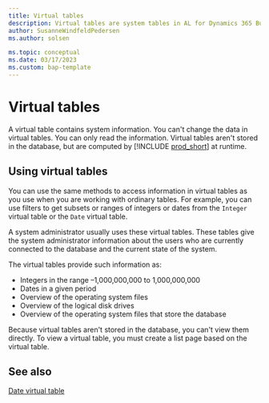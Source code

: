 ```yaml
---
title: Virtual tables
description: Virtual tables are system tables in AL for Dynamics 365 Business Central
author: SusanneWindfeldPedersen
ms.author: solsen

ms.topic: conceptual
ms.date: 03/17/2023
ms.custom: bap-template
---
```


# Virtual tables

A virtual table contains system information. You can't change the data in virtual tables. You can only read the information. Virtual tables aren't stored in the database, but are computed by [!INCLUDE [prod_short](includes/prod_short.md)] at runtime.

## Using virtual tables

You can use the same methods to access information in virtual tables as you use when you are working with ordinary tables. For example, you can use filters to get subsets or ranges of integers or dates from the `Integer` virtual table or the `Date` virtual table.

A system administrator usually uses these virtual tables. These tables give the system administrator information about the users who are currently connected to the database and the current state of the system.

The virtual tables provide such information as:

- Integers in the range –1,000,000,000 to 1,000,000,000
- Dates in a given period
- Overview of the operating system files
- Overview of the logical disk drives
- Overview of the operating system files that store the database

Because virtual tables aren't stored in the database, you can't view them directly. To view a virtual table, you must create a list page based on the virtual table.


## See also

[Date virtual table](devenv-date-virtual-table.md)